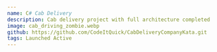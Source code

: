 ```yaml
---
name: C# Cab Delivery
description: Cab delivery project with full architecture completed
image: cab_driving_zombie.webp
github: https://github.com/CodeItQuick/CabDeliveryCompanyKata.git
tags: Launched Active
---
```

